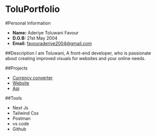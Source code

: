 # ToluPortfolio
#Personal Information
- **Name:** Aderiye Toluwani Favour
- **D.O.B:** 21st May 2004
- **Email:** favouraderiye2004@gmail.com

##Description
I am Toluwani, A front-end developer, who is passionate about creating improved visuals for websites and your online needs.

##Projects
- [Currency converter](https://github.com/Risky750/currencyconverter)
- [Website](https://github.com/Risky750/CraftmyWeb) 
- [Api](https://github.com/Risky750/weather-forcast)

##Tools
- Next Js
- Tailwind Css
- Postman
- vs code
- Github

